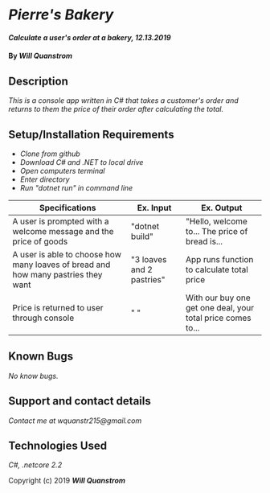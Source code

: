 # _Pierre's Bakery_

#### _Calculate a user's order at a bakery, 12.13.2019_

#### By _**Will Quanstrom**_

## Description

_This is a console app written in C# that takes a customer's order and returns to them the price of their order after calculating the total._

## Setup/Installation Requirements

* _Clone from github_
* _Download C# and .NET to local drive_
* _Open computers terminal_
* _Enter directory_
* _Run "dotnet run" in command line_

| Specifications  | Ex. Input  | Ex. Output  |
|---|---|---|
| A user is prompted with a welcome message and the price of goods  | "dotnet build"  | "Hello, welcome to... The price of bread is...  |
| A user is able to choose how many loaves of bread and how many pastries they want  | "3 loaves and 2 pastries"  | App runs function to calculate total price  |
| Price is returned to user through console  | " "  | With our buy one get one deal, your total price comes to...  |



## Known Bugs

_No know bugs._

## Support and contact details

_Contact me at wquanstr215@gmail.com_

## Technologies Used

_C#, .netcore 2.2_


Copyright (c) 2019 **_Will Quanstrom_**